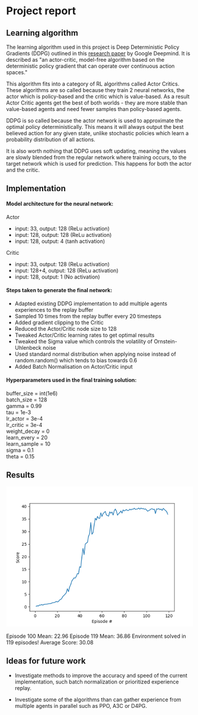 # Project report

## Learning algorithm

The learning algorithm used in this project is Deep Deterministic Policy Gradients (DDPG) outlined in this [research paper](https://arxiv.org/pdf/1509.02971.pdf) by Google Deepmind. It is described as "an actor-critic, model-free algorithm based on the deterministic policy gradient that can operate over continuous action spaces."

This algorithm fits into a category of RL algorithms called Actor Critics. These algorithms are so called because they train 2 neural networks, the actor which is policy-based and the critic which is value-based. As a result Actor Critic agents get the best of both worlds - they are more stable than value-based agents and need fewer samples than policy-based agents.

DDPG is so called because the actor network is used to approximate the optimal policy deterministically. This means it will always output the best believed action for any given state, unlike stochastic policies which learn a probability distribution of all actions.

It is also worth nothing that DDPG uses soft updating, meaning the values are slowly blended from the regular network where training occurs, to the target network which is used for prediction. This happens for both the actor and the critic.

## Implementation

#### Model architecture for the neural network:
Actor
- input: 33, output: 128 (ReLu activation)
- input: 128, output: 128 (ReLu activation)
- input: 128, output: 4 (tanh activation)
        
Critic
- input: 33, output: 128 (ReLu activation)
- input: 128+4, output: 128 (ReLu activation)
- input: 128, output: 1 (No activation) 

#### Steps taken to generate the final network:

- Adapted existing DDPG implementation to add multiple agents experiences to the replay buffer
- Sampled 10 times from the replay buffer every 20 timesteps
- Added gradient clipping to the Critic
- Reduced the Actor/Critic node size to 128
- Tweaked Actor/Critic learning rates to get optimal results
- Tweaked the Sigma value which controls the volatility of Ornstein-Uhlenbeck noise
- Used standard normal distribution when applying noise instead of random.random() which tends to bias towards 0.6
- Added Batch Normalisation on Actor/Critic input

#### Hyperparameters used in the final training solution:

buffer_size = int(1e6)  
batch_size = 128  
gamma = 0.99  
tau = 1e-3  
lr_actor = 3e-4  
lr_critic = 3e-4  
weight_decay = 0  
learn_every = 20  
learn_sample = 10  
sigma = 0.1  
theta = 0.15 

## Results

![results](images/final.png)

Episode 100	Mean: 22.96	
Episode 119	Mean: 36.86
Environment solved in 119 episodes!	Average Score: 30.08


## Ideas for future work

- Investigate methods to improve the accuracy and speed of the current implementation, such batch normalization or prioritized experience replay.

- Investigate some of the algorithms than can gather experience from multiple agents in parallel such as PPO, A3C or D4PG.
